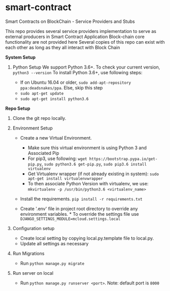 # smart-contract
Smart Contracts on BlockChain - Service Providers and Stubs

This repo provides several service providers implementation to serve as external producers in Smart Contract Application
Block-chain core functionality are not provided here
Several copies of this repo can exist with each other as long as they all interact with Block Chain


**System Setup**

1. Python Setup
    We support Python 3.6+. To check your current version, `python3 --version`
    To install Python 3.6+, use following steps:
    
    * If on Ubuntu 16.04 or older, `sudo add-apt-repository ppa:deadsnakes/ppa`. Else, skip this step
    * `sudo apt-get update`
    * `sudo apt-get install python3.6`


**Repo Setup**

1. Clone the git repo locally.

1. Environment Setup

    * Create a new Virtual Environment.
        * Make sure this virtual environment is using Python 3 and Associated Pip
        * For pip3, use following: `wget https://bootstrap.pypa.io/get-pip.py`, `sudo python3.6 get-pip.py`, `sudo pip3.6 install virtualenv`
        * Get Virtualenv wrapper (if not already existing in system): `sudo apt-get install virtualenvwrapper` 
        * To then associate Python Version with virtualenv, we use: `mkvirtualenv -p /usr/bin/python3.6 <virtualenv_name>`
        
    * Install the requirements.
           `pip install -r requirements.txt`

    * Create '.env' file in project root directory to override any environment variables.
          * To override the settings file use
             `DJANGO_SETTINGS_MODULE=mcloud.settings.local`

1. Configuration setup

    * Create local setting by copying local.py.template file to local.py.
    * Update all settings as necessary

1. Run Migrations

    * Run `python manage.py migrate`

1. Run server on local

    * Run `python manage.py runserver <port>`. Note: default port is `8000`
